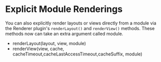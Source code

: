 # Explicit Module Renderings

You can also explicitly render layouts or views directly from a module via the Renderer plugin's `renderLayout()` and `renderView()` methods. These methods now can take an extra argument called module.


* renderLayout(layout, view, module)
* renderView(view, cache, cacheTimeout,cacheLastAccessTimeout,cacheSuffix, module)

